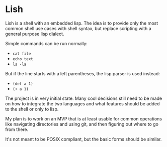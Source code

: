 # Lish

Lish is a shell with an embedded lisp. The idea is to provide only the most
common shell use cases with shell syntax, but replace scripting with a general
purpose lisp dialect.

Simple commands can be run normally:

- `cat file`
- `echo text`
- `ls -la`

But if the line starts with a left parentheses, the lisp parser is used instead:

- `(def a 1)`
- `(+ a 1)`

The project is in very initial state. Many cool decisions still need to be made
on how to integrate the two languages and what features should be added to the
shell or only to lisp.

My plan is to work on an MVP that is at least usable for common operations like
navigating directories and using git, and then figuring out where to go
from there.

It's not meant to be POSIX compliant, but the basic forms should be similar.

